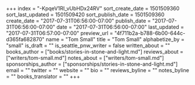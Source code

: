 +++
index = "-KpqeV1RI_vUbHDx24RV"
sort_create_date = 1501509360
sort_last_updated = 1501509420
sort_publish_date = 1501509360
create_date = "2017-07-31T06:56:00-07:00"
publish_date = "2017-07-31T06:56:00-07:00"
date = "2017-07-31T06:56:00-07:00"
last_updated = "2017-07-31T06:57:00-07:00"
preview_url = "4f711b2a-b788-6b00-644c-d365fa682870"
name = "Tom Small"
title = "Tom Small"
alphabetize_by = "small"
is_draft = ""
is_seattle_pnw_writer = false
written_about = ""
books_author = ["books/stories-in-stone-and-light.md"]
reviews_about = ["writers/tom-small.md"]
notes_about = ["writers/tom-small.md"]
sponsorships_author = ["sponsorships/stories-in-stone-and-light.md"]
email = ""
twitter = ""
website = ""
bio = ""
reviews_byline = ""
notes_byline = ""
books_translator = ""
+++
